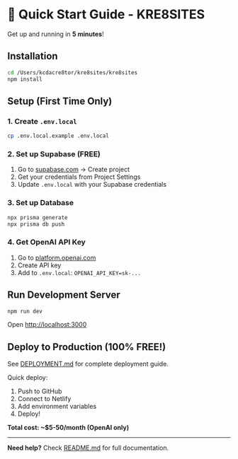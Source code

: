 # 🚀 Quick Start Guide - KRE8SITES

Get up and running in **5 minutes**!

## Installation

```bash
cd /Users/kcdacre8tor/kre8sites/kre8sites
npm install
```

## Setup (First Time Only)

### 1. Create `.env.local`

```bash
cp .env.local.example .env.local
```

### 2. Set up Supabase (FREE)

1. Go to [supabase.com](https://supabase.com) → Create project
2. Get your credentials from Project Settings
3. Update `.env.local` with your Supabase credentials

### 3. Set up Database

```bash
npx prisma generate
npx prisma db push
```

### 4. Get OpenAI API Key

1. Go to [platform.openai.com](https://platform.openai.com)
2. Create API key
3. Add to `.env.local`: `OPENAI_API_KEY=sk-...`

## Run Development Server

```bash
npm run dev
```

Open [http://localhost:3000](http://localhost:3000)

## Deploy to Production (100% FREE!)

See [DEPLOYMENT.md](./DEPLOYMENT.md) for complete deployment guide.

Quick deploy:
1. Push to GitHub
2. Connect to Netlify
3. Add environment variables
4. Deploy!

**Total cost: ~$5-50/month (OpenAI only)**

---

**Need help?** Check [README.md](./README.md) for full documentation.
